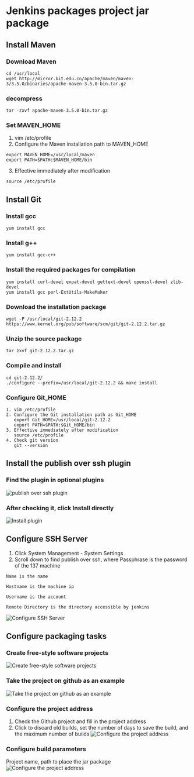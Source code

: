 # Jenkins packages project jar package

## Install Maven

### Download Maven

```shell script
cd /usr/local
wget http://mirror.bit.edu.cn/apache/maven/maven-3/3.5.0/binaries/apache-maven-3.5.0-bin.tar.gz
```

### decompress

```shell script
tar -zxvf apache-maven-3.5.0-bin.tar.gz
```

### Set MAVEN_HOME

1. vim /etc/profile
2. Configure the Maven installation path to MAVEN_HOME
```shell script
export MAVEN_HOME=/usr/local/maven
export PATH=$PATH:$MAVEN_HOME/bin
```
3. Effective immediately after modification
```shell script
source /etc/profile
```

## Install Git

### Install gcc

```shell script
yum install gcc
```

### Install g++
```shell script
yum install gcc-c++
```

### Install the required packages for compilation

```shell script
yum install curl-devel expat-devel gettext-devel openssl-devel zlib-devel
yum install gcc perl-ExtUtils-MakeMaker
```

### Download the installation package
```shell script
wget -P /usr/local/git-2.12.2 https://www.kernel.org/pub/software/scm/git/git-2.12.2.tar.gz
```

### Unzip the source package
```shell script
tar zxvf git-2.12.2.tar.gz
```

### Compile and install
```shell script
cd git-2.12.2/
./configure --prefix=/usr/local/git-2.12.2 && make install
```

### Configure Git_HOME
```shell script
1. vim /etc/profile
2. Configure the Git installation path as Git_HOME
   export Git_HOME=/usr/local/git-2.12.2
   export PATH=$PATH:$Git_HOME/bin
3. Effective immediately after modification
   source /etc/profile
4. Check git version
   git --version
```

## Install the publish over ssh plugin
### Find the plugin in optional plugins
![publish over ssh plugin](../Material/image/Project%20containerization%20transformation%20(2)%20—%20publish%20over%20ssh%20plugin.png)

### After checking it, click Install directly
![Install plugin](../Material/image/Project%20containerization%20transformation%20(2)%20—%20install%20plugin.png)

## Configure SSH Server
1. Click System Management - System Settings
2. Scroll down to find publish over ssh, where Passphrase is the password of the 137 machine
```properties
Name is the name

Hostname is the machine ip

Username is the account

Remote Directory is the directory accessible by jenkins
```
![Configure SSH Server](../Material/image/Project%20containerization%20transformation%20(2)%20—%20Configure%20SSH%20Server.png)

## Configure packaging tasks

### Create free-style software projects

![Create free-style software projects](../Material/image/Project%20containerization%20transformation%20(2)%20—%20Create%20free-style%20software%20projects.png)

### Take the project on github as an example

![Take the project on github as an example](../Material/image/Project%20containerization%20transformation%20(2)%20—%20Take%20the%20project%20on%20github%20as%20an%20example.png)

### Configure the project address
1. Check the Github project and fill in the project address
2. Click to discard old builds, set the number of days to save the build, and the maximum number of builds
![Configure the project address](../Material/image/Project%20containerization%20transformation%20(2)%20—%20Configure%20the%20project%20address.png)

### Configure build parameters

Project name, path to place the jar package
![Configure the project address](../Material/image/Project%20containerization%20transformation%20(2)%20—%20Configure%20build%20parameters.png)
